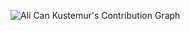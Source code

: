 ![Ali Can Kustemur's Contribution Graph](https://github-readme-activity-graph.vercel.app/graph?username=alicankustemur&theme=github-compact&hide_border=true)

<!--
**alicankustemur/alicankustemur** is a ✨ _special_ ✨ repository because its `README.md` (this file) appears on your GitHub profile.

Here are some ideas to get you started:

- 🔭 I’m currently working on ...
- 🌱 I’m currently learning ...
- 👯 I’m looking to collaborate on ...
- 🤔 I’m looking for help with ...
- 💬 Ask me about ...
- 📫 How to reach me: ...
- 😄 Pronouns: ...
- ⚡ Fun fact: ...
-->
